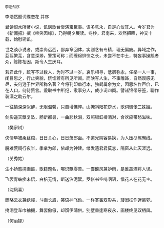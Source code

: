     李浩然序 

   李浩然题词蝶恋花 并序

   曩读恨水所著小说，讥讽歌台爨演宝黛事。语多隽永，自是心仪其人。今岁君为《新闻报》撰《啼笑因缘》，乃得朝夕展读。冬杪，君南来，欢然把晤，神交十载，始慰辋饥。

   世之谈小说者，或崇尚远西，鄙弃章回体，实则艺有专精，理无偏废。异域之作，芟翦繁芜，含意深渺，警策可称；而缠绵悱恻之长，未尝不在中土，特妄事操觚者众，陈陈相因，斯令人生厌耳。

   若君此作，疏写不过数人，为时不过一岁。哀乐相寻，低徊弥永，任举一人一事，闭目思之，行止笑貌，恍惚若有所见所闻。而映写人生，不事雕饰，自然观感无尽，夫何逊于世界所称名著？今将刊印单行本，独鹤属余为文，因思名作声价，已在人口，何待赘言。爰取书中所纪，隶事分人，成小词四阕。譬诸锦带牙签，聊作装潢之助云尔。

   一往情深深似醉，无限温馨，只自增憔悴。山掩斜阳花傍水，歌词惆怅三姝媚。

   剑影遥天飘复坠，肠断都昙，一曲悲秋泪，双照银釭樽酒对，合欢应带愁滋味。

   （樊家树）

   侠情早被柔丝绾，日日关心，日日萧郎面。不道光阴容易换，为人压尽鸳鸯线。

   脱难荒祠行夜半，季芈为郎，侬却为钟建。缕发遗君君莫恋，隔窗从此天涯远。

   （关秀姑）

   生小娇憨携画鼓，歌籍题名，哪识飘零苦。一霎酸风兼妒雨，是谁羔酒将人误。

   飞罢青蚨痴未悟，白掊无情，断送沾泥絮。罗帐书空呜咽语，惜花人在花无主。

   （沈凤喜）

   商略云衣兼绣幢，斗画长眉，笑语神飞动。一样寒簧双影共，璇闺枉作迷离梦。

   掩泪登车巾袖拥，舞罢傲傲，却馔伊蒲供。别墅重逢寒夜永，画楼终见双栖凤。

   （何丽娜）

